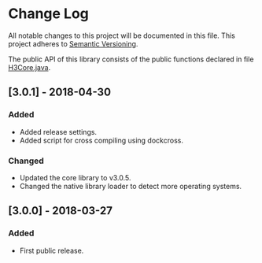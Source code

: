 # Change Log
All notable changes to this project will be documented in this file.
This project adheres to [Semantic Versioning](http://semver.org/).

The public API of this library consists of the public functions declared in
file [H3Core.java](./src/main/java/com/uber/h3core/H3Core.java).

## [3.0.1] - 2018-04-30
### Added
- Added release settings.
- Added script for cross compiling using dockcross.
### Changed
- Updated the core library to v3.0.5.
- Changed the native library loader to detect more operating systems.

## [3.0.0] - 2018-03-27
### Added
- First public release.
